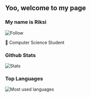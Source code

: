 ## Yoo, welcome to my page
### My name is Riksi

![Follow](https://img.shields.io/github/followers/riksiprnm?style=social)

🌱 Computer Science Student

### Github Stats
![Stats](https://github-readme-stats.vercel.app/api?username=riksiprnm&show_icons=true&count_private=true&theme=tokyonight)

### Top Languages
![Most used languages](https://github-readme-stats.vercel.app/api/top-langs/?username=riksiprnm&layout=compact&langs_count=10&theme=tokyonight)
